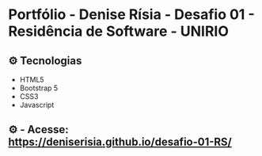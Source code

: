 # Portfólio - Denise Rísia - Desafio 01 - Residência de Software - UNIRIO

## ⚙️ Tecnologias

- HTML5
- Bootstrap 5
- CSS3
- Javascript

## ⚙️ - Acesse: https://deniserisia.github.io/desafio-01-RS/
